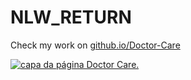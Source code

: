 # NLW_RETURN
Check my work on <a href="https://nlw-return-six.vercel.app/"> github.io/Doctor-Care

<img src="assets/img/foto.svg" alt="capa da página Doctor Care.">
